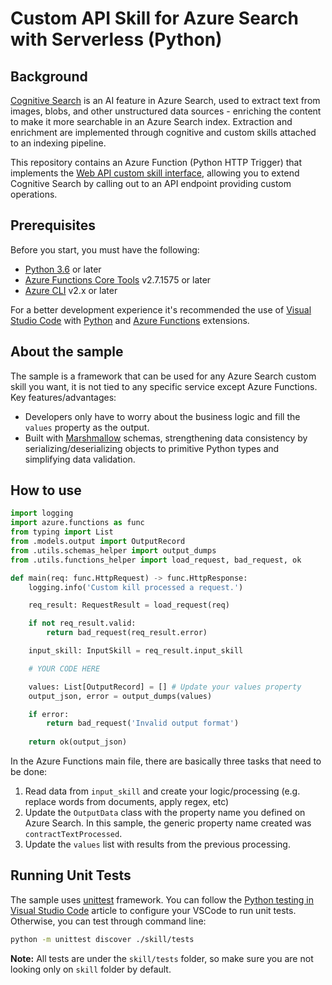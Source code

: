# Custom API Skill for Azure Search with Serverless (Python)

## Background

[Cognitive Search](https://docs.microsoft.com/en-us/azure/search/cognitive-search-concept-intro) is an AI feature in Azure Search, used to extract text from images, blobs, and other unstructured data sources - enriching the content to make it more searchable in an Azure Search index. Extraction and enrichment are implemented through cognitive and custom skills attached to an indexing pipeline.

This repository contains an Azure Function (Python HTTP Trigger) that implements the [Web API custom skill interface](https://docs.microsoft.com/en-us/azure/search/cognitive-search-custom-skill-interface#web-api-custom-skill-interface), allowing you to extend Cognitive Search by calling out to an API endpoint providing custom operations.

## Prerequisites

Before you start, you must have the following:

- [Python 3.6](https://www.python.org/downloads/) or later
- [Azure Functions Core Tools](https://docs.microsoft.com/en-us/azure/azure-functions/functions-run-local#v2) v2.7.1575 or later
- [Azure CLI](https://docs.microsoft.com/en-us/cli/azure/install-azure-cli?view=azure-cli-latest) v2.x or later

For a better development experience it's recommended the use of [Visual Studio Code](https://code.visualstudio.com/) with [Python](https://marketplace.visualstudio.com/items?itemName=ms-python.python) and [Azure Functions](https://marketplace.visualstudio.com/items?itemName=ms-azuretools.vscode-azurefunctions) extensions.

## About the sample

The sample is a framework that can be used for any Azure Search custom skill you want, it is not tied to any specific service except Azure Functions. Key features/advantages:

- Developers only have to worry about the business logic and fill the `values` property as the output.
- Built with [Marshmallow](https://marshmallow.readthedocs.io/en/stable/) schemas, strengthening data consistency by serializing/deserializing objects to primitive Python types and simplifying data validation.

## How to use

```python
import logging
import azure.functions as func
from typing import List
from .models.output import OutputRecord
from .utils.schemas_helper import output_dumps
from .utils.functions_helper import load_request, bad_request, ok

def main(req: func.HttpRequest) -> func.HttpResponse:
    logging.info('Custom kill processed a request.')

    req_result: RequestResult = load_request(req)

    if not req_result.valid:
        return bad_request(req_result.error)

    input_skill: InputSkill = req_result.input_skill

    # YOUR CODE HERE

    values: List[OutputRecord] = [] # Update your values property
    output_json, error = output_dumps(values)

    if error:
        return bad_request('Invalid output format')
    
    return ok(output_json)
```

In the Azure Functions main file, there are basically three tasks that need to be done:

1. Read data from `input_skill` and create your logic/processing (e.g. replace words from documents, apply regex, etc)
2. Update the `OutputData` class with the property name you defined on Azure Search. In this sample, the generic property name created was `contractTextProcessed`.
3. Update the `values` list with results from the previous processing.

## Running Unit Tests

The sample uses [unittest](https://docs.python.org/2/library/unittest.html) framework. You can follow the [Python testing in Visual Studio Code](https://code.visualstudio.com/docs/python/testing) article to configure your VSCode to run unit tests. Otherwise, you can test through command line:

```sh
python -m unittest discover ./skill/tests
```

**Note:** All tests are under the `skill/tests` folder, so make sure you are not looking only on `skill` folder by default.
